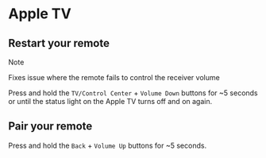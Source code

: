 # Apple TV

## Restart your remote

> [!NOTE]
> Fixes issue where the remote fails to control the receiver volume

Press and hold the `TV/Control Center` + `Volume Down` buttons for ~5 seconds or
until the status light on the Apple TV turns off and on again.

## Pair your remote

Press and hold the `Back` + `Volume Up` buttons for ~5 seconds.
